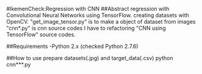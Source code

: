 #IkemenCheck:Regression with CNN
##Abstract
regression with Convolutional Neural Networks using TensorFlow.
creating datasets with OpenCV.
"get_image_tensor.py" is to make a object of dataset from images
"cnn*.py" is cnn source codes
I have to refactoring "CNN using TensorFlow" source codes.

##Requirements
-Python 2.x (checked Python 2.7.6)

##How to use
prepare datasets(.jpg) and target_data(.csv)
python cnn***.py
